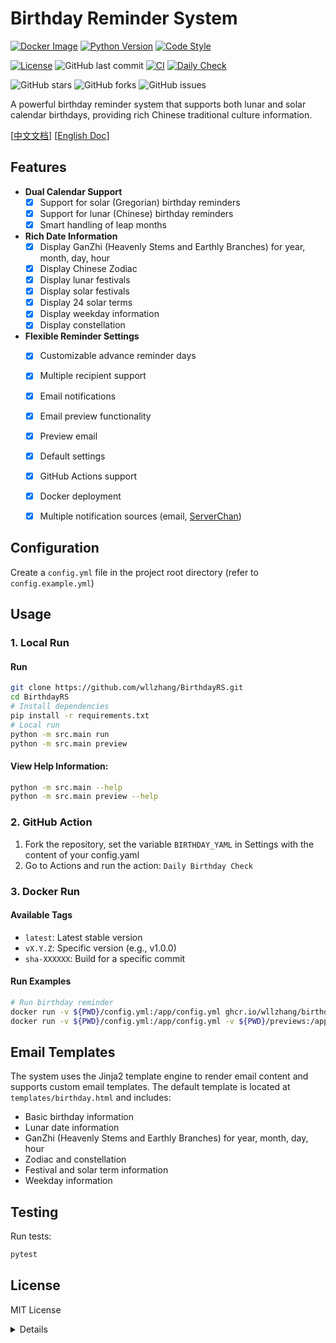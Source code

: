 # Birthday Reminder System
[![Docker Image](https://img.shields.io/badge/docker%20image-ghcr.io/wllzhang/birthdayrs-blue)](https://github.com/wllzhang/BirthdayRS/pkgs/container/birthdayrs)
[![Python Version](https://img.shields.io/badge/python-3.10-blue.svg)](https://www.python.org/downloads/release/python-3100/)
[![Code Style](https://img.shields.io/badge/code%20style-flake8-black.svg)](https://flake8.pycqa.org/)

[![License](https://img.shields.io/badge/license-MIT-green.svg)](LICENSE)
![GitHub last commit](https://img.shields.io/github/last-commit/wllzhang/BirthdayRS)
[![CI](https://github.com/wllzhang/BirthdayRS/actions/workflows/ci.yml/badge.svg)](https://github.com/wllzhang/BirthdayRS/actions/workflows/ci.yml)
[![Daily Check](https://github.com/wllzhang/BirthdayRS/actions/workflows/daily_check.yml/badge.svg)](https://github.com/wllzhang/BirthdayRS/actions/workflows/daily_check.yml)

![GitHub stars](https://img.shields.io/github/stars/wllzhang/BirthdayRS?style=social)
![GitHub forks](https://img.shields.io/github/forks/wllzhang/BirthdayRS?style=social)
![GitHub issues](https://img.shields.io/github/issues/wllzhang/BirthdayRS)

A powerful birthday reminder system that supports both lunar and solar calendar birthdays, providing rich Chinese traditional culture information.

[[中文文档](README.zh-CN.md)]  [[English Doc](README.md)] 

## Features

- **Dual Calendar Support**
  - [x] Support for solar (Gregorian) birthday reminders
  - [x] Support for lunar (Chinese) birthday reminders
  - [x] Smart handling of leap months

- **Rich Date Information**
  - [x] Display GanZhi (Heavenly Stems and Earthly Branches) for year, month, day, hour
  - [x] Display Chinese Zodiac
  - [x] Display lunar festivals
  - [x] Display solar festivals
  - [x] Display 24 solar terms
  - [x] Display weekday information
  - [x] Display constellation

- **Flexible Reminder Settings**
  - [x] Customizable advance reminder days
  - [x] Multiple recipient support
  - [x] Email notifications
  - [x] Email preview functionality
  - [x] Preview email
  - [x] Default settings
  - [x] GitHub Actions support
  - [X] Docker deployment
  - [X] Multiple notification sources (email, [ServerChan](https://sct.ftqq.com/))


## Configuration

Create a `config.yml` file in the project root directory (refer to `config.example.yml`)


## Usage

### 1. Local Run
#### Run
```bash
git clone https://github.com/wllzhang/BirthdayRS.git
cd BirthdayRS
# Install dependencies
pip install -r requirements.txt
# Local run
python -m src.main run
python -m src.main preview
```

#### View Help Information:
```bash
python -m src.main --help
python -m src.main preview --help
```

### 2. GitHub Action
   1. Fork the repository, set the variable `BIRTHDAY_YAML` in Settings with the content of your config.yaml
   2. Go to Actions and run the action: `Daily Birthday Check`
   
### 3. Docker Run

#### Available Tags
- `latest`: Latest stable version
- `vX.Y.Z`: Specific version (e.g., v1.0.0)
- `sha-XXXXXX`: Build for a specific commit

#### Run Examples

```bash
# Run birthday reminder
docker run -v ${PWD}/config.yml:/app/config.yml ghcr.io/wllzhang/birthdayrs:latest run
docker run -v ${PWD}/config.yml:/app/config.yml -v ${PWD}/previews:/app/previews  ghcr.io/wllzhang/birthdayrs:latest preview
```

## Email Templates

The system uses the Jinja2 template engine to render email content and supports custom email templates. The default template is located at `templates/birthday.html` and includes:

- Basic birthday information
- Lunar date information
- GanZhi (Heavenly Stems and Earthly Branches) for year, month, day, hour
- Zodiac and constellation
- Festival and solar term information
- Weekday information

## Testing

Run tests:
```bash
pytest
```
## License

MIT License

<details>
## Logging

System logs are saved in the `birthday_reminder.log` file, including:
- Configuration loading status
- Birthday check results
- Email sending status
- Error messages (if any)

## CI/CD Pipeline

This project uses GitHub Actions for a complete CI/CD pipeline:

### Continuous Integration (CI)

Each push or Pull Request will automatically run the following checks:

1. **Code Testing**
   - Run unit tests
   - Generate test coverage report
   - Save test results as artifacts

2. **Code Quality**
   - Code style check with flake8
   - Ensure code follows PEP 8 standards

3. **Docker Image Build**
   - Automatically build Docker image
   - Push to GitHub Container Registry

### Continuous Deployment (CD)

1. **Daily Check**
   - Automatically run birthday checks every day
   - Send reminder emails
   - Support for development and production environments

2. **Docker Deployment**
   - Quick deployment via Docker
   - Latest version image available

### Automation

- **README Auto-update**
  - Automatically update repository links in documentation
  - Keep documentation in sync with code
</details>
